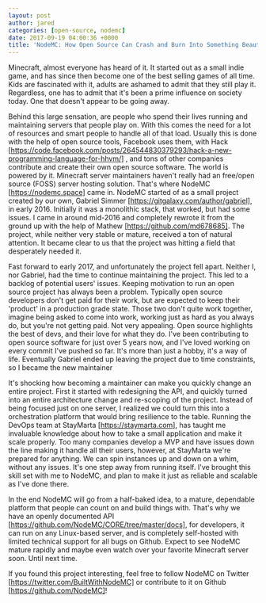 ```yaml
---
layout: post
author: jared
categories: [open-source, nodemc]
date: 2017-09-19 04:00:36 +0000
title: 'NodeMC: How Open Source Can Crash and Burn Into Something Beautiful'
---
```


Minecraft, almost everyone has heard of it.  It started out as a small indie
game, and has since then become one of the best selling games of all time. Kids
are fascinated with it, adults are ashamed to admit that they still play it.
Regardless, one has to admit that it's been a prime influence on society today.
One that doesn't appear to be going away.

Behind this large sensation, are people who spend their lives running and
maintaining servers that people play on. With this comes the need for a lot of
resources and smart people to handle all of that load. Usually this is done with
the help of open source tools, Facebook uses them, with Hack
[https://code.facebook.com/posts/264544830379293/hack-a-new-programming-language-for-hhvm/]
, and tons of other companies contribute and create their own open source
software. The world is powered  by it. Minecraft server maintainers haven't
really had an free/open source (FOSS) server hosting solution. That's where 
NodeMC [https://nodemc.space]  came in. NodeMC started of as a small project
created by our own, Gabriel Simmer [https://gitgalaxy.com/author/gabriel], in
early 2016. Initially it was a monolithic stack, that worked, but had some
issues. I came in around mid-2016 and completely rewrote it from the ground up
with the help of Mathew [https://github.com/md678685]. The project, while
neither very stable or mature, received a ton of natural attention. It became
clear to us that the project was hitting a field that desperately  needed it.

Fast forward to early 2017, and unfortunately the project fell apart. Neither I,
nor Gabriel, had the time to continue maintaining the project. This led to a
backlog of potential users' issues. Keeping motivation to run an open source
project has always been a problem. Typically open source developers don't get
paid for their work, but are expected to keep their 'product' in a production
grade state. Those two don't quite work together, imagine being asked to come
into work, working just as hard as you always do, but you're not getting paid.
Not very appealing. Open source highlights the best of devs, and their love for
what they do. I've been contributing to open source software for just over 5
years now, and I've loved working on every commit I've pushed so far. It's more
than just a hobby, it's a way of life. Eventually Gabriel ended up leaving the
project due to time constraints, so I became the new maintainer



It's shocking how becoming a maintainer can make you quickly change an entire
project. First it started with redesigning the API, and quickly turned into an
entire architecture change and re-scoping of the project. Instead of being
focused just on one server, I realized we could turn this into a orchestration
platform that would bring resilience to the table. Running the DevOps team at 
StayMarta [https://staymarta.com], has taught me invaluable knowledge about how
to take a small application and make it scale properly. Too many companies
develop a MVP and have issues down the line making it handle all their users,
however, at StayMarta we're prepared for anything. We can spin instances up and
down on a whim, without any issues. It's one step away from running itself. I've
brought this skill set with me to NodeMC, and plan to make it just as reliable
and scalable as I've done there.

In the end NodeMC will go from a half-baked idea, to a mature, dependable
platform that people can count on and build things with. That's why we have an
openly documented API [https://github.com/NodeMC/CORE/tree/master/docs], for
developers, it can run on any Linux-based server, and is completely self-hosted
with limited technical support for all bugs on Github. Expect to see NodeMC
mature rapidly and maybe even watch over your favorite Minecraft server soon.
Until next time.

If you found this project interesting, feel free to follow NodeMC on Twitter
[https://twitter.com/BuiltWithNodeMC]  or contribute to it on Github
[https://github.com/NodeMC]!